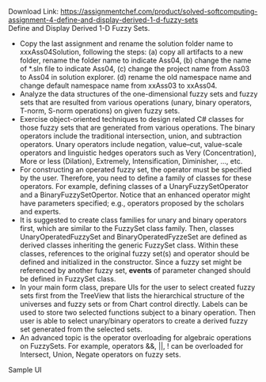 Download Link: https://assignmentchef.com/product/solved-softcomputing-assignment-4-define-and-display-derived-1-d-fuzzy-sets
<br>
Define and Display Derived 1-D Fuzzy Sets.

<ul>

 <li>Copy the last assignment and rename the solution folder name to xxxAss04Solution, following the steps: (a) copy all artifacts to a new folder, rename the folder name to indicate Ass04, (b) change the name of *.sln file to indicate Ass04, (c) change the project name from Ass03 to Ass04 in solution explorer. (d) rename the old namespace name and change default namespace name from xxAss03 to xxAss04.</li>

 <li>Analyze the data structures of the one-dimensional fuzzy sets and fuzzy sets that are resulted from various operations (unary, binary operators, T-norm, S-norm operations) on given fuzzy sets.</li>

 <li>Exercise object-oriented techniques to design related C# classes for those fuzzy sets that are generated from various operations. The binary operators include the traditional intersection, union, and subtraction operators. Unary operators include negation, value<em>–</em>cut, value-scale operators and linguistic hedges operators such as Very (Concentration), More or less (Dilation), Extremely, Intensification, Diminisher, …, etc.</li>

 <li>For constructing an operated fuzzy set, the operator must be specified by the user. Therefore, you need to define a family of classes for these operators. For example, defining classes of a UnaryFuzzySetOperator and a BinaryFuzzySetOpertor. Notice that an enhanced operator might have parameters specified; e.g., operators proposed by the scholars and experts.</li>

 <li>It is suggested to create class families for unary and binary operators first, which are similar to the FuzzySet class family. Then, classes UnaryOperatedFuzzySet and BinaryOperatedFyzzeSet are defined as derived classes inheriting the generic FuzzySet class. Within these classes, references to the original fuzzy set(s) and operator should be defined and initialized in the constructor. Since a fuzzy set might be referenced by another fuzzy set, <strong>events</strong> of parameter changed should be defined in FuzzySet class.</li>

 <li>In your main form class, prepare UIs for the user to select created fuzzy sets first from the TreeView that lists the hierarchical structure of the universes and fuzzy sets or from Chart control directly. Labels can be used to store two selected functions subject to a binary operation. Then user is able to select unary/binary operators to create a derived fuzzy set generated from the selected sets.</li>

 <li>An advanced topic is the operator overloading for algebraic operations on FuzzySets. For example, operators &amp;&amp;, ||, ! can be overloaded for Intersect, Union, Negate operators on fuzzy sets.</li>

</ul>

Sample UI